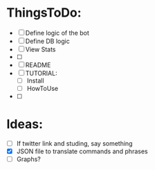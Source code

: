 # ThingsToDo:
- [ ] Define logic of the bot
- [ ] Define DB logic
- [ ] View Stats
- [ ] 
- [ ] README
- [ ] TUTORIAL:
    - [ ] Install
    - [ ] HowToUse
- [ ] 



# Ideas:
- [ ] If twitter link and studing, say something
- [x] JSON file to translate commands and phrases
- [ ] Graphs?
